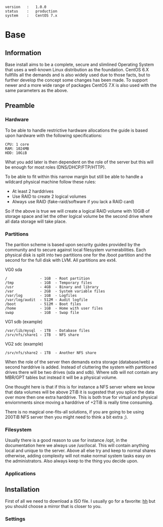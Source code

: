     version   :   1.0.0
    status    :   production
    system    :   CentOS 7.x

# Base #

## Information ##
Base install aims to be a complete, secure and slimlined Operating System
that uses a well-known Linux distribution as the foundation. CentOS 6.X 
fullfills all the demands and is also widely used due to those facts, but
to further develop the concept some changes has been made. To support newer
and a more wide range of packages CentOS 7.X is also used with the same
parameters as the above.

## Preamble ##
### Hardware ###
To be able to handle restrictive hardware allocations the guide is based upon
hardware with the following specifications:

    CPU: 1 core
    RAM: 1024MB
    HDD: 10GiB

What you add later is then dependent on the role of the server but this will
be enough for most roles (DNS/DHCP/FTP/HTTP).

To be able to fit within this narrow margin but still be able to handle a 
wildcard physical machine follow these rules:

 * At least 2 harddrives
 * Use RAID to create 2 logical volumes
 * Always use RAID (fake-raid/software if you lack a RAID card)

So if the above is true we will create a logical RAID volume with 10GiB of 
storage space and let the other logical volume be the second drive where all
data storage will take place.

### Partitions ###
The parition scheme is based upon security guides provided by the community
and to secure against local filesystem vurnerabilities. Each physical disk
is split into two partitions one for the /boot partition and the second for
the full disk with LVM. All partitions are ext4.

VG0 sda

    /               - 1GB  - Root partition
    /tmp            - 1GB  - Temporary files
    /usr            - 4GB  - Binary and library
    /var            - 2GB  - System variable files
    /var/log        - 1GB  - Logfiles
    /var/log/audit  - 512M - Audit logfile
    /boot           - 512M - Boot files
    /home           - 1GB  - Home with user files
    swap            - 1GB  - Swap file
    
VG1 sdb (example)

    /var/lib/mysql  - 1TB  - Database files
    /srv/nfs/share1 - 1TB  - NFS share
    
VG2 sdc (example)

    /srv/nfs/share2 - 1TB  - Another NFS share

When the role of the server then demands extra storage (database/web) a second
harddrive is added. Instead of cluttering the system with partitioned drives
there will be two drives (sda and sdb). Where sdb will not contain any MBR/GPT
tables but instead it will be a physical volume. 

One thought here is that if this is for instance a NFS server where we know 
that data volumes will be above 2TiB it is sugested that you splice the data
over more then one extra harddrive. This is both true for virtual and physical
enviornments since moving a harddrive of +2TiB is really time consuming.

There is no magical one-fits-all solutions, if you are going to be using 200TiB
NFS server then you might need to think a bit extra ;).

### Filesystem ###
Usually there is a good reason to use for instance /opt, in the documentation
here we always use /usr/local. This will contain anything local and unique to 
the server. Above all else try and keep to normal shares otherwise, adding 
complexity will not make normal system tasks easy on the administrators. Also
always keep to the thing you decide upon.

### Applications ###

## Installation ##
First of all we need to download a ISO file. I usually go for a favorite: 
[hh](http://mirror.hh.se) but you should choose a mirror that is closer to you.

### Settings ###

